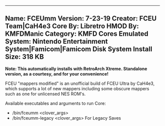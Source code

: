 -----------------------
Name: FCEUmm
Version: 7-23-19
Creator: FCEU Team|CaH4e3
Core By: Libretro
HMOD By: KMFDManic
Category: KMFD Cores
Emulated System: Nintendo Entertainment System|Famicom|Famicom Disk System
Install Size: 318 KB
-----------------------
**Note: This automatically installs with RetroArch Xtreme.  Standalone version, as a courtesy, and for your convenience!**  

FCEU "mappers modified" is an unofficial build of FCEU Ultra by CaH4e3, which supports a lot of new mappers including some obscure mappers such as one for unlicensed NES ROM's.

Available executables and arguments to run Core:
- /bin/fceumm <core> <rom> <clover_args>
- /bin/fceumm-legacy <core> <rom> <clover_args> For Legacy Saves
